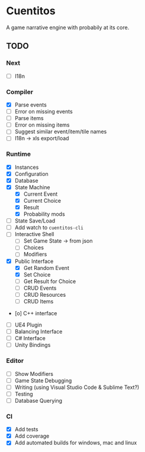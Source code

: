 # Cuentitos
A game narrative engine with probabily at its core.

## TODO

### Next
  - [ ] I18n

### Compiler
  - [x] Parse events
  - [ ] Error on missing events
  - [ ] Parse items
  - [ ] Error on missing items
  - [ ] Suggest similar event/item/tile names
  - [ ] I18n -> xls export/load

### Runtime
  - [x] Instances
  - [x] Configuration
  - [x] Database
  - [x] State Machine
    - [x] Current Event
    - [x] Current Choice
    - [x] Result
    - [x] Probability mods
  - [ ] State Save/Load
  - [ ] Add watch to `cuentitos-cli`
  - [ ] Interactive Shell
    - [ ] Set Game State -> from json
    - [ ] Choices
    - [ ] Modifiers
  - [x] Public Interface
    - [x] Get Random Event
    - [x] Set Choice
    - [ ] Get Result for Choice
    - [ ] CRUD Events
    - [ ] CRUD Resources
    - [ ] CRUD Items
  - [o] C++ interface
  - [ ] UE4 Plugin
  - [ ] Balancing Interface
  - [ ] C# Interface
  - [ ] Unity Bindings

### Editor
  - [ ] Show Modifiers
  - [ ] Game State Debugging
  - [ ] Writing (using Visual Studio Code & Sublime Text?)
  - [ ] Testing
  - [ ] Database Querying

### CI
  - [x] Add tests
  - [x] Add coverage
  - [x] Add automated builds for windows, mac and linux
